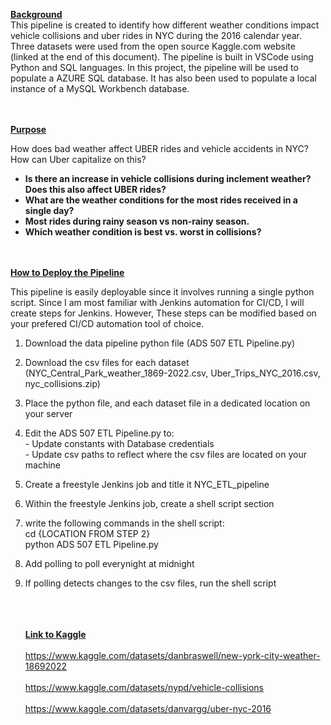 <ins>**Background**</ins>
<br/>
This pipeline is created to identify how different weather conditions impact vehicle collisions and uber rides in NYC during the 2016 calendar year. Three datasets were used from the open source Kaggle.com website (linked at the end of this document). The pipeline is built in VSCode using Python and SQL languages. In this project, the pipeline will be used to populate a AZURE SQL database. It has also been used to populate a local instance of a MySQL Workbench database.

<br/><br/>
<ins>**Purpose**</ins>

How does bad weather affect UBER rides and vehicle accidents in NYC? How can Uber capitalize on this?
- <b>Is there an increase in vehicle collisions during inclement weather? Does this also affect UBER rides?</b>
- <b>What are the weather conditions for the most rides received in a single day?</b>
- <b>Most rides during rainy season vs non-rainy season.</b>
- <b>Which weather condition is best vs. worst in collisions?</b>

<br/><br/>
<ins>**How to Deploy the Pipeline**</ins>
<br/>
<P>This pipeline is easily deployable since it involves running a single python script. Since I am most familiar with Jenkins automation for CI/CD, I will create steps for Jenkins. However, These steps can be modified based on your prefered CI/CD automation tool of choice.
<br/>
<ol>
<li><p>Download the data pipeline python file (ADS 507 ETL Pipeline.py)
<li><p>Download the csv files for each dataset (NYC_Central_Park_weather_1869-2022.csv, Uber_Trips_NYC_2016.csv, nyc_collisions.zip)
<li><p>Place the python file, and each dataset file in a dedicated location on your server
<li><p>Edit the ADS 507 ETL Pipeline.py to:<br/>
  - Update constants with Database credentials<br/>
  - Update csv paths to reflect where the csv files are located on your machine<br/>
<li><p>Create a freestyle Jenkins job and title it NYC_ETL_pipeline
<li><p>Within the freestyle Jenkins job, create a shell script section
<li><p>write the following commands in the shell script:<br/>
 cd {LOCATION FROM STEP 2}<br/>
 python ADS 507 ETL Pipeline.py<br/>
 <li><p>Add polling to poll everynight at midnight
 <li><p>If polling detects changes to the csv files, run the shell script<br/><br/></p>




<br/><br/>
<ins>**Link to Kaggle**</ins>
<br/><br/>
https://www.kaggle.com/datasets/danbraswell/new-york-city-weather-18692022
<br/><br/>
https://www.kaggle.com/datasets/nypd/vehicle-collisions
<br/><br/>
https://www.kaggle.com/datasets/danvargg/uber-nyc-2016

